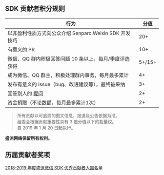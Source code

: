 ## SDK 贡献者积分规则

| 行为                                               | 分值       
|----------------------------------------------------|-------------
| 以非盈利性质方式向公众介绍 Senparc.Weixin SDK 开发技巧  | 20+
| 有意义的 PR                                         | 10+
| 微信、QQ 群内积极回答问题 10 条以上，每月/季度评选获得  | 5+/15+
| 成为微信、QQ 群主，积极处理群内事务，每月最多累计       | 4+
| 发布有意义的 Issue（bug、改进建议等），最终被采纳      | 3+
| 回答别人的 [提问](https://weixin.senparc.com/QA)     | 2+
| 资金捐赠（不论数额，每月最多累计1次）                  | 2+

> 所有贡献以可追溯的图文信息、报道及公告依据为准。<br>
> 组委会根据贡献重要性具有 3 倍分值以下的裁量权。<br>
> 自 2019 年 1 月 20 日起执行。


**盛派网络保留所有权利。**

## 历届贡献者奖项

[2018-2019 年度盛派微信 SDK 优秀贡献者入围名单](https://github.com/JeffreySu/WeiXinMPSDK/issues/1584)
